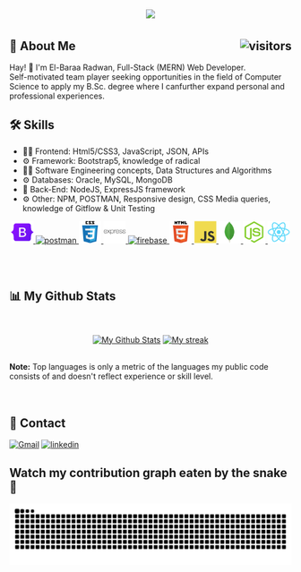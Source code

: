 
<h1 align="center">
  <img src="https://readme-typing-svg.herokuapp.com?font=Boxed+Round&size=40&duration=4000&color=a9fef7&center=true&vCenter=true&width=800&height=100&lines=El-Baraa+Radwan;Full-Stack+(MERN)+WEB+Developer" />
</h1>

## 🚀 About Me <img align="right" alt="visitors" src="https://gpvc.arturio.dev/ElBaraaRadwan" /> 
Hay! 👋 
I'm El-Baraa Radwan, Full-Stack (MERN) Web Developer. </br>
Self-motivated team player seeking opportunities in the field of
Computer Science to apply my B.Sc. degree where I canfurther
expand personal and professional experiences.

## 🛠 Skills
-	👨‍💻 Frontend: Html5/CSS3, JavaScript, JSON, APIs 
-	⚙️ Framework: Bootstrap5, knowledge of radical 
-	👨‍💻 Software Engineering concepts, Data Structures and Algorithms
-	⚙️ Databases: Oracle, MySQL, MongoDB
-	💽 Back-End: NodeJS, ExpressJS framework 
-	⚙️ Other: NPM, POSTMAN, Responsive design, CSS Media queries, knowledge of Gitflow & Unit Testing

<p align="center">
<a href="https://getbootstrap.com" target="_blank"> <img src="https://raw.githubusercontent.com/devicons/devicon/master/icons/bootstrap/bootstrap-original.svg" alt="bootstrap" width="40" height="40"/> </a> <a href="https://postman.com" target="_blank" rel="noreferrer"> <img src="https://www.vectorlogo.zone/logos/getpostman/getpostman-icon.svg" alt="postman" width="40" height="40"/> </a> <a href="https://www.w3schools.com/css/" target="_blank"> <img src="https://raw.githubusercontent.com/devicons/devicon/master/icons/css3/css3-original-wordmark.svg" alt="css3" width="40" height="40"/> </a> <a href="https://expressjs.com" target="_blank"> <img src="https://raw.githubusercontent.com/devicons/devicon/master/icons/express/express-original-wordmark.svg" alt="express" width="40" height="40"/> </a> <a href="https://firebase.google.com/" target="_blank"> <img src="https://www.vectorlogo.zone/logos/firebase/firebase-icon.svg" alt="firebase" width="40" height="40"/> </a> <a href="https://www.w3.org/html/" target="_blank"> <img src="https://raw.githubusercontent.com/devicons/devicon/master/icons/html5/html5-original-wordmark.svg" alt="html5" width="40" height="40"/> </a> <a href="https://developer.mozilla.org/en-US/docs/Web/JavaScript" target="_blank"> <img src="https://raw.githubusercontent.com/devicons/devicon/master/icons/javascript/javascript-original.svg" alt="javascript" width="40" height="40"/> </a> <a href="https://www.mongodb.com/" target="_blank"> <img src="https://raw.githubusercontent.com/devicons/devicon/master/icons/mongodb/mongodb-original.svg" alt="mongodb" width="40" height="40"/> </a> <a href="https://nodejs.org" target="_blank"> <img src="https://raw.githubusercontent.com/devicons/devicon/master/icons/nodejs/nodejs-original.svg" alt="nodejs" width="40" height="40"/> </a> <a href="https://reactjs.org/" target="_blank"> <img src="https://raw.githubusercontent.com/devicons/devicon/master/icons/react/react-original.svg" alt="react" width="40" height="40"/> </a> </p>
</p>

<br>
<br>

## 📊 My Github Stats

  <br/>
  <p align="center">
    <a href="https://github.com/ElBaraaRadwan/github-readme-stats"><img alt="My Github Stats" src="https://github-readme-stats.vercel.app/api?username=ElBaraaRadwan&show_icons=true&count_private=true&theme=radical&hide_border=true&bg_color=0D1117" /></a>
  <a href="https://github.com/ElBaraaRadwan/github-readme-streak-stats">
        <img alt="My streak" src="https://github-readme-streak-stats.herokuapp.com/?user=ElBaraaRadwan&theme=radical&hide_border=true&stroke=0000&background=060A0CD0"/>
    </a>
 <!--<a href="https://github.com/ElBaraaRadwan/github-readme-stats"><img alt="My Top Languages" src="https://github-readme-stats.vercel.app/api/top-langs/?username=ElBaraaRadwan&langs_count=8&count_private=true&layout=compact&theme=radical&hide_border=true&bg_color=0D1117" /></a> -->
  </p>
  <br/>
  <b>Note:</b> Top languages is only a metric of the languages my public code consists of and doesn't reflect experience or skill level.


<br/>
<br/>

<br/>

## 🔗 Contact
[![Gmail](https://img.shields.io/badge/gmail-BB001B?style=for-the-badge&logo=gmail&logoColor=white)](mailto:El-Baraa.S.Radwan@gamil.com)
[![linkedin](https://img.shields.io/badge/linkedin-0A66C2?style=for-the-badge&logo=linkedin&logoColor=white)](https://www.linkedin.com/in/elbaraa-radwan/)

## Watch my contribution graph eaten by the snake 🐍
![Snake animation](https://github.com/ElBaraaRadwan/ElBaraaRadwan/blob/output/github-contribution-grid-snake.svg)